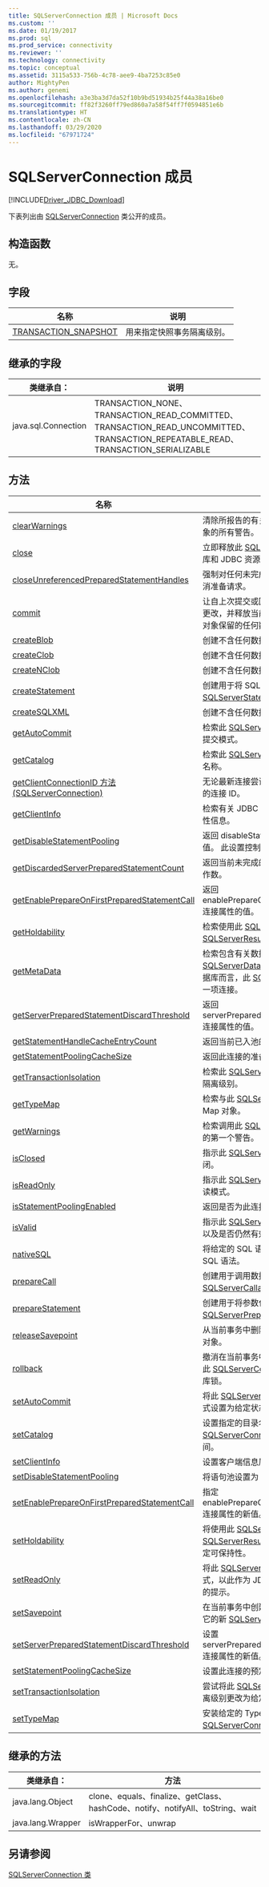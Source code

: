 ```yaml
---
title: SQLServerConnection 成员 | Microsoft Docs
ms.custom: ''
ms.date: 01/19/2017
ms.prod: sql
ms.prod_service: connectivity
ms.reviewer: ''
ms.technology: connectivity
ms.topic: conceptual
ms.assetid: 3115a533-756b-4c78-aee9-4ba7253c85e0
author: MightyPen
ms.author: genemi
ms.openlocfilehash: a3e3ba3d7da52f10b9bd51934b25f44a38a16be0
ms.sourcegitcommit: ff82f3260ff79ed860a7a58f54ff7f0594851e6b
ms.translationtype: HT
ms.contentlocale: zh-CN
ms.lasthandoff: 03/29/2020
ms.locfileid: "67971724"
---
```

# <a name="sqlserverconnection-members"></a>SQLServerConnection 成员
[!INCLUDE[Driver_JDBC_Download](../../../includes/driver_jdbc_download.md)]

  下表列出由 [SQLServerConnection](../../../connect/jdbc/reference/sqlserverconnection-class.md) 类公开的成员。  
  
## <a name="constructors"></a>构造函数  
 无。  
  
## <a name="fields"></a>字段  
  
|名称|说明|  
|----------|-----------------|  
|[TRANSACTION_SNAPSHOT](../../../connect/jdbc/reference/transaction-snapshot-field-sqlserverconnection.md)|用来指定快照事务隔离级别。|  
  
## <a name="inherited-fields"></a>继承的字段  
  
|类继承自：|说明|  
|---------------------------|-----------------|  
|java.sql.Connection|TRANSACTION_NONE、TRANSACTION_READ_COMMITTED、TRANSACTION_READ_UNCOMMITTED、TRANSACTION_REPEATABLE_READ、 TRANSACTION_SERIALIZABLE|  
  
## <a name="methods"></a>方法  
  
|名称|说明|  
|----------|-----------------|  
|[clearWarnings](../../../connect/jdbc/reference/clearwarnings-method-sqlserverconnection.md)|清除所报告的有关此 [SQLServerConnection](../../../connect/jdbc/reference/sqlserverconnection-class.md) 对象的所有警告。|  
|[close](../../../connect/jdbc/reference/close-method-sqlserverconnection.md)|立即释放此 [SQLServerConnection](../../../connect/jdbc/reference/sqlserverconnection-class.md) 对象的数据库和 JDBC 资源，而非等待它们自动释放。|  
|[closeUnreferencedPreparedStatementHandles](../../../connect/jdbc/reference/closeunreferencedpreparedstatementhandles-method-sqlserverconnection.md)|强制对任何未完成且已放弃的准备的语句执行取消准备请求。| 
|[commit](../../../connect/jdbc/reference/commit-method-sqlserverconnection.md)|让自上次提交或回滚后的所有更改都成为永久性更改，并释放当前由此 [SQLServerConnection](../../../connect/jdbc/reference/sqlserverconnection-class.md) 对象保留的任何数据库锁。|  
|[createBlob](../../../connect/jdbc/reference/createblob-method-sqlserverconnection.md)|创建不含任何数据的 java.sql.Blob  对象。|  
|[createClob](../../../connect/jdbc/reference/createclob-method-sqlserverconnection.md)|创建不含任何数据的 java.sql.Clob  对象。|  
|[createNClob](../../../connect/jdbc/reference/createnclob-method-sqlserverconnection.md)|创建不含任何数据的 java.sql.NClob  对象。|  
|[createStatement](../../../connect/jdbc/reference/createstatement-method-sqlserverconnection.md)|创建用于将 SQL 语句发送到数据库的 [SQLServerStatement](../../../connect/jdbc/reference/sqlserverstatement-class.md) 对象。|  
|[createSQLXML](../../../connect/jdbc/reference/createsqlxml-method-sqlserverconnection.md)|创建不含任何数据的 java.sql.SQLXML  对象。|  
|[getAutoCommit](../../../connect/jdbc/reference/getautocommit-method-sqlserverconnection.md)|检索此 [SQLServerConnection](../../../connect/jdbc/reference/sqlserverconnection-class.md) 对象的当前自动提交模式。|  
|[getCatalog](../../../connect/jdbc/reference/getcatalog-method-sqlserverconnection.md)|检索此 [SQLServerConnection](../../../connect/jdbc/reference/sqlserverconnection-class.md) 对象的当前目录名称。|  
|[getClientConnectionID 方法 &#40;SQLServerConnection&#41;](../../../connect/jdbc/reference/getclientconnectionid-method-sqlserverconnection.md)|无论最新连接尝试成功还是失败，都获取该尝试的连接 ID。|  
|[getClientInfo](../../../connect/jdbc/reference/getclientinfo-method-sqlserverconnection.md)|检索有关 JDBC 驱动程序支持的客户端信息属性信息。|  
|[getDisableStatementPooling](../../../connect/jdbc/reference/getdisablestatementpooling-method-sqlserverconnection.md)|返回 disableStatementPooling  连接属性的值。 此设置控制是否为此连接启用了语句池。|
|[getDiscardedServerPreparedStatementCount](../../../connect/jdbc/reference/getdiscardedserverpreparedstatementcount-method-sqlserverconnection.md)|返回当前未完成的预定义语句的 unprepare 操作数。|
|[getEnablePrepareOnFirstPreparedStatementCall](../../../connect/jdbc/reference/getenableprepareonfirstpreparedstatementcall-method-sqlserverconnection.md)|返回 enablePrepareOnFirstPreparedStatementCall  连接属性的值。|
|[getHoldability](../../../connect/jdbc/reference/getholdability-method-sqlserverconnection.md)|检索使用此 [SQLServerConnection](../../../connect/jdbc/reference/sqlserverconnection-class.md) 对象创建的 [SQLServerResultSet](../../../connect/jdbc/reference/sqlserverresultset-class.md) 对象的当前可保持性。|  
|[getMetaData](../../../connect/jdbc/reference/getmetadata-method-sqlserverconnection.md)|检索包含有关数据库元数据的 [SQLServerDatabaseMetaData](../../../connect/jdbc/reference/sqlserverdatabasemetadata-class.md) 对象，对此数据库而言，此 [SQLServerConnection](../../../connect/jdbc/reference/sqlserverconnection-class.md) 对象表示一项连接。|  
|[getServerPreparedStatementDiscardThreshold](../../../connect/jdbc/reference/getserverpreparedstatementdiscardthreshold-method-sqlserverconnection.md)|返回 serverPreparedStatementDiscardThreshold  连接属性的值。|  
|[getStatementHandleCacheEntryCount](../../../connect/jdbc/reference/getstatementhandlecacheentrycount-method-sqlserverconnection.md)|返回当前已入池的预定义语句句柄的数目。|  
|[getStatementPoolingCacheSize](../../../connect/jdbc/reference/getstatementpoolingcachesize-method-sqlserverconnection.md)|返回此连接的准备的语句缓存的大小。|  
|[getTransactionIsolation](../../../connect/jdbc/reference/gettransactionisolation-method-sqlserverconnection.md)|检索此 [SQLServerConnection](../../../connect/jdbc/reference/sqlserverconnection-class.md) 对象的当前事务隔离级别。|  
|[getTypeMap](../../../connect/jdbc/reference/gettypemap-method-sqlserverconnection.md)|检索与此 [SQLServerConnection](../../../connect/jdbc/reference/sqlserverconnection-class.md) 对象关联的 Map 对象。|  
|[getWarnings](../../../connect/jdbc/reference/getwarnings-method-sqlserverconnection.md)|检索调用此 [SQLServerConnection](../../../connect/jdbc/reference/sqlserverconnection-class.md) 对象时报告的第一个警告。|  
|[isClosed](../../../connect/jdbc/reference/isclosed-method-sqlserverconnection.md)|指示此 [SQLServerConnection](../../../connect/jdbc/reference/sqlserverconnection-class.md) 对象是否已关闭。|  
|[isReadOnly](../../../connect/jdbc/reference/isreadonly-method-sqlserverconnection.md)|指示此 [SQLServerConnection](../../../connect/jdbc/reference/sqlserverconnection-class.md) 对象是否处于只读模式。|  
|[isStatementPoolingEnabled](../../../connect/jdbc/reference/isstatementpoolingenabled-method-sqlserverconnection.md)|返回是否为此连接启用语句池。|  
|[isValid](../../../connect/jdbc/reference/isvalid-method-sqlserverconnection.md)|指示此 [SQLServerConnection](../../../connect/jdbc/reference/sqlserverconnection-class.md) 对象是否已关闭以及是否仍然有效。|  
|[nativeSQL](../../../connect/jdbc/reference/nativesql-method-sqlserverconnection.md)|将给定的 SQL 语句转换为数据库服务器的本机 SQL 语法。|  
|[prepareCall](../../../connect/jdbc/reference/preparecall-method-sqlserverconnection.md)|创建用于调用数据库存储过程的 [SQLServerCallableStatement](../../../connect/jdbc/reference/sqlservercallablestatement-class.md) 对象。|  
|[prepareStatement](../../../connect/jdbc/reference/preparestatement-method-sqlserverconnection.md)|创建用于将参数化的 SQL 语句发送到数据库的 [SQLServerPreparedStatement](../../../connect/jdbc/reference/sqlserverpreparedstatement-class.md) 对象。|  
|[releaseSavepoint](../../../connect/jdbc/reference/releasesavepoint-method-sqlserverconnection.md)|从当前事务中删除指定的 [SQLServerSavepoint](../../../connect/jdbc/reference/sqlserversavepoint-class.md) 对象。|  
|[rollback](../../../connect/jdbc/reference/rollback-method-sqlserverconnection.md)|撤消在当前事务中所做的所有更改并释放当前由此 [SQLServerConnection](../../../connect/jdbc/reference/sqlserverconnection-class.md) 对象保留的任何数据库锁。|  
|[setAutoCommit](../../../connect/jdbc/reference/setautocommit-method-sqlserverconnection.md)|将此 [SQLServerConnection](../../../connect/jdbc/reference/sqlserverconnection-class.md) 对象的自动提交模式设置为给定状态。|  
|[setCatalog](../../../connect/jdbc/reference/setcatalog-method-sqlserverconnection.md)|设置指定的目录名称，以选择在其中使用此 [SQLServerConnection](../../../connect/jdbc/reference/sqlserverconnection-class.md) 对象的数据库的子空间。|  
|[setClientInfo](../../../connect/jdbc/reference/setclientinfo-method-sqlserverconnection.md)|设置客户端信息属性的值。|  
|[setDisableStatementPooling](../../../connect/jdbc/reference/setdisablestatementpooling-method-sqlserverconnection.md)|将语句池设置为 true 或 false。|  
|[setEnablePrepareOnFirstPreparedStatementCall](../../../connect/jdbc/reference/setenableprepareonfirstpreparedstatementcall-method-sqlserverconnection.md)|指定 enablePrepareOnFirstPreparedStatementCall  连接属性的新值。|  
|[setHoldability](../../../connect/jdbc/reference/setholdability-method-sqlserverconnection.md)|将使用此 [SQLServerSavepoint](../../../connect/jdbc/reference/sqlserversavepoint-class.md) 对象创建的 [SQLServerResultSet](../../../connect/jdbc/reference/sqlserverresultset-class.md) 对象的可保持性更改为给定可保持性。|  
|[setReadOnly](../../../connect/jdbc/reference/setreadonly-method-sqlserverconnection.md)|将此 [SQLServerConnection](../../../connect/jdbc/reference/sqlserverconnection-class.md) 对象设置为只读模式，以此作为 JDBC 驱动程序启用数据库优化的提示。|  
|[setSavepoint](../../../connect/jdbc/reference/setsavepoint-method-sqlserverconnection.md)|在当前事务中创建未命名的保存点，并返回代表它的新 [SQLServerSavepoint](../../../connect/jdbc/reference/sqlserversavepoint-class.md) 对象。|  
|[setServerPreparedStatementDiscardThreshold](../../../connect/jdbc/reference/setserverpreparedstatementdiscardthreshold-method-sqlserverconnection.md)|设置 serverPreparedStatementDiscardThreshold  连接属性的新值。|  
|[setStatementPoolingCacheSize](../../../connect/jdbc/reference/setstatementpoolingcachesize-method-sqlserverconnection.md)|设置此连接的预定义语句缓存的大小。|  
|[setTransactionIsolation](../../../connect/jdbc/reference/settransactionisolation-method-sqlserverconnection.md)|尝试将此 [SQLServerConnection](../../../connect/jdbc/reference/sqlserverconnection-class.md) 对象的事务隔离级别更改为给定级别。|  
|[setTypeMap](../../../connect/jdbc/reference/settypemap-method-sqlserverconnection.md)|安装给定的 TypeMap 对象，作为此 [SQLServerConnection](../../../connect/jdbc/reference/sqlserverconnection-class.md) 对象的类型映射。|  
  
## <a name="inherited-methods"></a>继承的方法  
  
|类继承自：|方法|  
|---------------------------|-------------|  
|java.lang.Object|clone、equals、finalize、getClass、hashCode、notify、notifyAll、toString、wait|  
|java.lang.Wrapper|isWrapperFor、unwrap|  
  
## <a name="see-also"></a>另请参阅  
 [SQLServerConnection 类](../../../connect/jdbc/reference/sqlserverconnection-class.md)  
  
  
